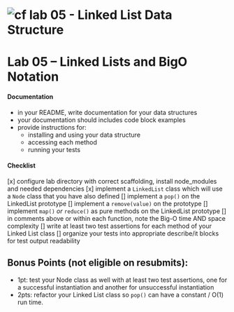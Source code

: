 ![cf](http://i.imgur.com/7v5ASc8.png) lab 05 - Linked List Data Structure
====

# Lab 05 – Linked Lists and BigO Notation
 
####  Documentation  
  * in your README, write documentation for your data structures
  * your documentation should includes code block examples
  * provide instructions for:
    * installing and using your data structure
    * accessing each method
    * running your tests

#### Checklist  
  [x] configure lab directory with correct scaffolding, install node_modules and needed dependencies
  [x] implement a `LinkedList` class which will use a `Node` class that you have also defined
  [] implement a `pop()` on the LinkedList prototype
  [] implement a `remove(value)` on the prototype
  [] implement `map()` _or_ `reduce()` as pure methods on the LinkedList prototype
  [] in comments above or within each function, note the Big-O time AND space complexity
  [] write at least two test assertions for each method of your Linked List class
  [] organize your tests into appropriate describe/it blocks for test output readability

## Bonus Points (not eligible on resubmits):
  * 1pt: test your Node class as well with at least two test assertions, one for a successful instantiation and another for unsuccessful instantiation
  * 2pts: refactor your Linked List class so `pop()` can have a constant / O(1) run time.
